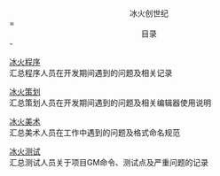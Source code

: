 <center> 冰火创世纪 </center>
=
<center>目录</center>
-

[冰火程序](./developer/develop-main.md)  
汇总程序人员在开发期间遇到的问题及相关记录

[冰火策划](./designer/designer-main.md)  
汇总策划人员在开发期间遇到的问题及相关编辑器使用说明

[冰火美术](./art/art-main.md)  
汇总美术人员在工作中遇到的问题及格式命名规范

[冰火测试](./test/test-main.md)  
汇总测试人员关于项目GM命令、测试点及严重问题的记录
